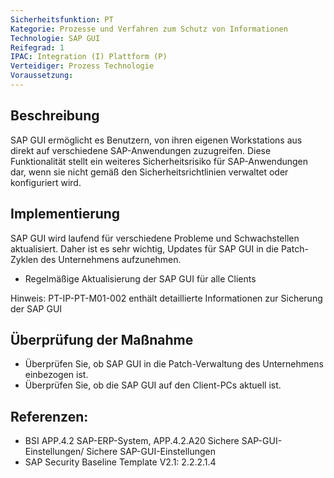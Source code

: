```yaml
---
Sicherheitsfunktion: PT
Kategorie: Prozesse und Verfahren zum Schutz von Informationen
Technologie: SAP GUI
Reifegrad: 1
IPAC: Integration (I) Plattform (P)
Verteidiger: Prozess Technologie
Voraussetzung: 
---
```


## Beschreibung

SAP GUI ermöglicht es Benutzern, von ihren eigenen Workstations aus direkt auf verschiedene SAP-Anwendungen zuzugreifen. Diese Funktionalität stellt ein weiteres Sicherheitsrisiko für SAP-Anwendungen dar, wenn sie nicht gemäß den Sicherheitsrichtlinien verwaltet oder konfiguriert wird.

## Implementierung

SAP GUI wird laufend für verschiedene Probleme und Schwachstellen aktualisiert. Daher ist es sehr wichtig, Updates für SAP GUI in die Patch-Zyklen des Unternehmens aufzunehmen.

- Regelmäßige Aktualisierung der SAP GUI für alle Clients

Hinweis: PT-IP-PT-M01-002 enthält detaillierte Informationen zur Sicherung der SAP GUI

## Überprüfung der Maßnahme

- Überprüfen Sie, ob SAP GUI in die Patch-Verwaltung des Unternehmens einbezogen ist.
- Überprüfen Sie, ob die SAP GUI auf den Client-PCs aktuell ist.

## Referenzen:
- BSI APP.4.2 SAP-ERP-System, APP.4.2.A20 Sichere SAP-GUI-Einstellungen/ Sichere SAP-GUI-Einstellungen
- SAP Security Baseline Template V2.1: 2.2.2.1.4

